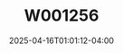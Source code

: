 ---
date: '2025-04-16T01:01:12-04:00'
title: 'W001256'
weight: 4
address: '/taxi/W001256'
name: 'Van Negra'
screenshot: '/img/taxi/W001256.png'
---